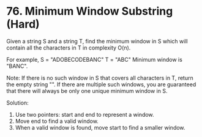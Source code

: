 # 76. Minimum Window Substring (Hard)

Given a string S and a string T, find the minimum window in S which will contain all the characters in T in complexity O(n).

For example,
S = "ADOBECODEBANC"
T = "ABC"
Minimum window is "BANC".

Note:
If there is no such window in S that covers all characters in T, return the empty string "".
If there are multiple such windows, you are guaranteed that there will always be only one unique minimum window in S.

Solution:
1. Use two pointers: start and end to represent a window.
2. Move end to find a valid window.
3. When a valid window is found, move start to find a smaller window.
